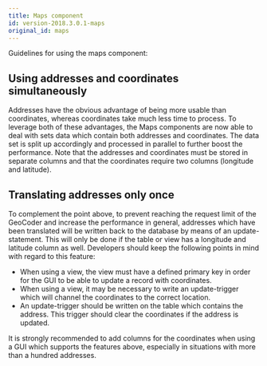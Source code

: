 ```yaml
---
title: Maps component
id: version-2018.3.0.1-maps
original_id: maps
---
```


Guidelines for using the maps component:

## Using addresses and coordinates simultaneously

Addresses have the obvious advantage of being more usable than coordinates, whereas coordinates take much less time to process. To leverage both of these advantages, the Maps components are now able to deal with sets data which contain both addresses and coordinates. The data set is split up accordingly and processed in parallel to further boost the performance. Note that the addresses and coordinates must be stored in separate columns and that the coordinates require two columns (longitude and latitude).

## Translating addresses only once

To complement the point above, to prevent reaching the request limit of the GeoCoder and increase the performance in general, addresses which have been translated will be written back to the database by means of an update-statement. This will only be done if the table or view has a longitude and latitude column as well. Developers should keep the following points in mind with regard to this feature:

- When using a view, the view must have a defined primary key in order for the GUI to be able to update a record with coordinates.
- When using a view, it may be necessary to write an update-trigger which will channel the coordinates to the correct location.
- An update-trigger should be written on the table which contains the address. This trigger should clear the coordinates if the address is updated.

It is strongly recommended to add columns for the coordinates when using a GUI which supports the features above, especially in situations with more than a hundred addresses.